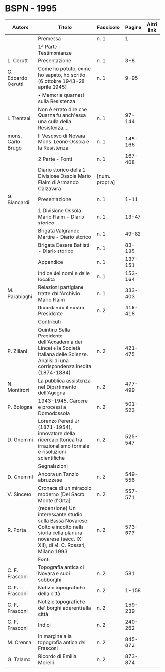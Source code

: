 # BSPN - 1995

| Autore             | Titolo                                                                                                                                                      | Fascicolo      | Pagine  | Altri link |
|--------------------|-------------------------------------------------------------------------------------------------------------------------------------------------------------|----------------|---------|------------|
|                    | Premessa                                                                                                                                                    | n. 1           | 1       |            |
|                    | 1ª Parte - Testimonianze                                                                                                                                    |                |         |            |
| L. Cerutti         | Presentazione                                                                                                                                               | n. 1           | 3-8     |            |
| G. Edoardo Cerutti | Come ho potuto, come ho saputo, ho scritto (6 ottobre 1943-28 aprile 1945)                                                                                  | n. 1           | 9-95    |            |
|                    | • Memorie quarnesi sulla Resistenza                                                                                                                         |                |         |            |
| I. Trentani        | Non è errato dire che Quarna fu anch'essa una culla della Resistenza....                                                                                    | n. 1           | 97-144  |            |
| mons. Carlo Brugo  | Il Vescovo di Novara Mons. Leone Ossola e la Resistenza                                                                                                     | n. 1           | 145-166 |            |
|                    | 2 Parte - Fonti                                                                                                                                             | n. 1           | 167-408 |            |
|                    | Diario storico della 1 Divisione Ossola Mario Flaim di Armando Calzavara                                                                                    | [num. propria] |         |            |
| G. Biancardi       | Presentazione                                                                                                                                               | n. 1           | 1-11    |            |
|                    | 1 Divisione Ossola Mario Flaim - Diario storico                                                                                                             | n. 1           | 13-47   |            |
|                    | Brigata Valgrande Martire - Diario storico                                                                                                                  | n. 1           | 49-82   |            |
|                    | Brigata Cesare Battisti - Diario storico                                                                                                                    | n. 1           | 83-135  |            |
|                    | Appendice                                                                                                                                                   | n. 1           | 137-151 |            |
|                    | Indice dei nomi e delle località                                                                                                                            | n. 1           | 153-164 |            |
| M. Parabiaghi      | Relazioni partigiane tratte dall'Archivio Mario Flaim                                                                                                       | n. 1           | 333-403 |            |
|                    | Ricordando il nostro Presidente                                                                                                                             | n. 2           | 415-418 |            |
|                    | Contributi                                                                                                                                                  |                |         |            |
| P. Ziliani         | Quintino Sella Presidente dell'Accademia dei Lincei e la Società Italiana delle Scienze. Analisi di una corrispondenza inedita (1874-1884)                  | n. 2           | 421-475 |            |
| N. Montironi       | La pubblica assistenza nel Dipartimento dell'Agogna                                                                                                         | n. 2           | 477-499 |            |
| P. Bologna         | 1943-1945. Carcere e processi a Domodossola                                                                                                                 | n. 2           | 501-523 |            |
| D. Gnemmi          | Lorenzo Peretti Jr (1871-1954), innovatore della ricerca pittorica tra irrazionalismo formale e risoluzioni scientifiche                                    | n. 2           | 525-547 |            |
|                    | Segnalazioni                                                                                                                                                |                |         |            |
| D. Gnemmi          | Ancora un Tanzio abruzzese                                                                                                                                  | n. 2           | 549-556 |            |
| V. Sincero         | Cronaca di un miracolo moderno [Del Sacro Monte d'Orta]                                                                                                     | n. 2           | 557-571 |            |
| R. Porta           | (recensione) Un interessante studio sulla Bassa Novarese: Colto e incolto nella storia della pianura novarese (secc. IX-XII), di M. C. Rossari, Milano 1993 | n. 2           | 573-577 |            |
|                    | Fonti                                                                                                                                                       |                |         |            |
| C. F. Frasconi     | Topografia antica di Novara e suoi sobborghi                                                                                                                | n. 2           | 581     |            |
| C. F. Frasconi     | Notizie topografiche della città                                                                                                                            | n. 2           | 1-158   |            |
| C. F. Frasconi     | Notizie topografiche de' borghi aderenti alla città                                                                                                         | n. 2           | 159-239 |            |
| C. F. Frasconi     | Indici                                                                                                                                                      | n. 2           | 240-262 |            |
| M. Crenna          | In margine alla topografia antica del Frasconi                                                                                                              | n. 2           | 845-872 |            |
| G. Talamo          | Ricordo di Emilia Morelli                                                                                                                                   | n. 2           | 873-874 |            |
